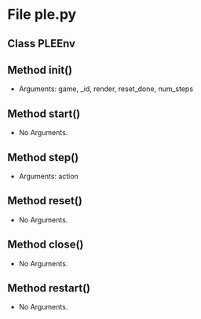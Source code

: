 # File ple.py

## Class PLEEnv

## Method __init__()

- Arguments: game, _id, render, reset_done, num_steps

## Method start()

- No Arguments.

## Method step()

- Arguments: action

## Method reset()

- No Arguments.

## Method close()

- No Arguments.

## Method restart()

- No Arguments.
